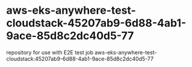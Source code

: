# aws-eks-anywhere-test-cloudstack-45207ab9-6d88-4ab1-9ace-85d8c2dc40d5-77
repository for use with E2E test job aws-eks-anywhere-test-cloudstack:45207ab9-6d88-4ab1-9ace-85d8c2dc40d5-77
